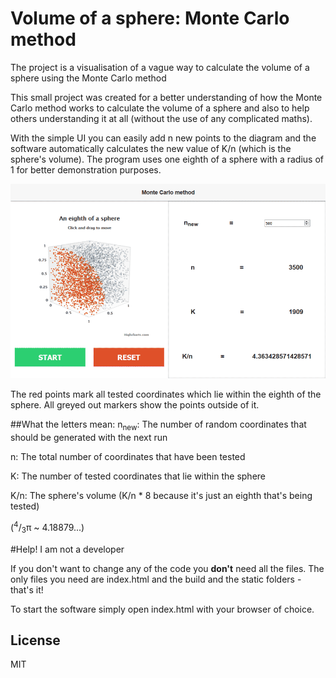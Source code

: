 # Volume of a sphere: Monte Carlo method
The project is a visualisation of a vague way to calculate the volume of a sphere using the Monte Carlo method

This small project was created for a better understanding of how the Monte Carlo method works to calculate the volume of a sphere and also to help others understanding it at all (without the use of any complicated maths).

With the simple UI you can easily add n new points to the diagram and the software automatically calculates the new value of K/n (which is the sphere's volume).
The program uses one eighth of a sphere with a radius of 1 for better demonstration purposes.

![Alt](screenshot.png)

The red points mark all tested coordinates which lie within the eighth of the sphere. All greyed out markers show the points outside of it.

##What the letters mean:
n<sub>new</sub>: The number of random coordinates that should be generated with the next run

n: The total number of coordinates that have been tested

K: The number of tested coordinates that lie within the sphere

K/n: The sphere's volume (K/n * 8 because it's just an eighth that's being tested)

(<sup>4</sup>/<sub>3</sub>π ~ 4.18879...)

#Help! I am not a developer

If you don't want to change any of the code you **don't** need all the files. The only files you need are index.html and the build and the static folders - that's it!
 
To start the software simply open index.html with your browser of choice.

License
---
MIT